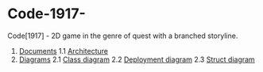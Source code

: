 # Code-1917-
Code[1917] - 2D game in the genre of quest with a branched storyline.

1. [Documents](https://github.com/OdareNNbI/Code-1917-/tree/master/Documents)
  1.1 [Architecture](https://github.com/OdareNNbI/Code-1917-/blob/master/Documents/Architecture.md)
2. [Diagrams](https://github.com/OdareNNbI/Code-1917-/tree/master/Documents/Diagrams)
  2.1 [Class diagram](https://github.com/OdareNNbI/Code-1917-/blob/master/Documents/Diagrams/ClassDiagram.jpg)
  2.2 [Deployment diagram](https://github.com/OdareNNbI/Code-1917-/blob/master/Documents/Diagrams/DeploymentDiagram.jpg)
  2.3 [Struct diagram](https://github.com/OdareNNbI/Code-1917-/blob/master/Documents/Diagrams/StructDiagram.png)
